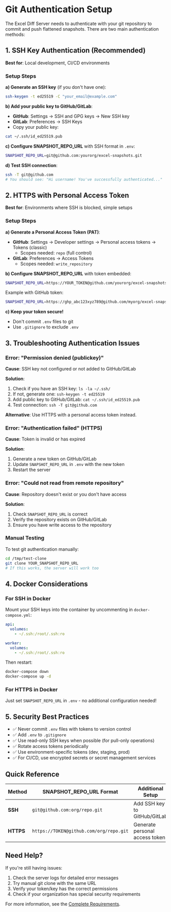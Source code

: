 # Git Authentication Setup

The Excel Diff Server needs to authenticate with your git repository to commit and push flattened snapshots. There are two main authentication methods:

## 1. SSH Key Authentication (Recommended)

**Best for**: Local development, CI/CD environments

### Setup Steps

**a) Generate an SSH key** (if you don't have one):

```bash
ssh-keygen -t ed25519 -C "your_email@example.com"
```

**b) Add your public key to GitHub/GitLab**:

- **GitHub**: Settings → SSH and GPG keys → New SSH key
- **GitLab**: Preferences → SSH Keys
- Copy your public key:

```bash
cat ~/.ssh/id_ed25519.pub
```

**c) Configure SNAPSHOT_REPO_URL** with SSH format in `.env`:

```bash
SNAPSHOT_REPO_URL=git@github.com:yourorg/excel-snapshots.git
```

**d) Test SSH connection**:

```bash
ssh -T git@github.com
# You should see: "Hi username! You've successfully authenticated..."
```

## 2. HTTPS with Personal Access Token

**Best for**: Environments where SSH is blocked, simple setups

### Setup Steps

**a) Generate a Personal Access Token (PAT)**:

- **GitHub**: Settings → Developer settings → Personal access tokens → Tokens (classic)
  - Scopes needed: `repo` (full control)
- **GitLab**: Preferences → Access Tokens
  - Scopes needed: `write_repository`

**b) Configure SNAPSHOT_REPO_URL** with token embedded:

```bash
SNAPSHOT_REPO_URL=https://YOUR_TOKEN@github.com/yourorg/excel-snapshots.git
```

Example with GitHub token:

```bash
SNAPSHOT_REPO_URL=https://ghp_abc123xyz789@github.com/myorg/excel-snapshots.git
```

**c) Keep your token secure!**

- Don't commit `.env` files to git
- Use `.gitignore` to exclude `.env`

## 3. Troubleshooting Authentication Issues

### Error: "Permission denied (publickey)"

**Cause**: SSH key not configured or not added to GitHub/GitLab

**Solution**:
1. Check if you have an SSH key: `ls -la ~/.ssh/`
2. If not, generate one: `ssh-keygen -t ed25519`
3. Add public key to GitHub/GitLab: `cat ~/.ssh/id_ed25519.pub`
4. Test connection: `ssh -T git@github.com`

**Alternative**: Use HTTPS with a personal access token instead.

### Error: "Authentication failed" (HTTPS)

**Cause**: Token is invalid or has expired

**Solution**:
1. Generate a new token on GitHub/GitLab
2. Update `SNAPSHOT_REPO_URL` in `.env` with the new token
3. Restart the server

### Error: "Could not read from remote repository"

**Cause**: Repository doesn't exist or you don't have access

**Solution**:
1. Check `SNAPSHOT_REPO_URL` is correct
2. Verify the repository exists on GitHub/GitLab
3. Ensure you have write access to the repository

### Manual Testing

To test git authentication manually:

```bash
cd /tmp/test-clone
git clone YOUR_SNAPSHOT_REPO_URL
# If this works, the server will work too
```

## 4. Docker Considerations

### For SSH in Docker

Mount your SSH keys into the container by uncommenting in `docker-compose.yml`:

```yaml
api:
  volumes:
    - ~/.ssh:/root/.ssh:ro

worker:
  volumes:
    - ~/.ssh:/root/.ssh:ro
```

Then restart:

```bash
docker-compose down
docker-compose up -d
```

### For HTTPS in Docker

Just set `SNAPSHOT_REPO_URL` in `.env` - no additional configuration needed!

## 5. Security Best Practices

- ✅ Never commit `.env` files with tokens to version control
- ✅ Add `.env` to `.gitignore`
- ✅ Use read-only SSH keys when possible (for pull-only operations)
- ✅ Rotate access tokens periodically
- ✅ Use environment-specific tokens (dev, staging, prod)
- ✅ For CI/CD, use encrypted secrets or secret management services

## Quick Reference

| Method | SNAPSHOT_REPO_URL Format | Additional Setup |
|--------|--------------------------|------------------|
| **SSH** | `git@github.com:org/repo.git` | Add SSH key to GitHub/GitLab |
| **HTTPS** | `https://TOKEN@github.com/org/repo.git` | Generate personal access token |

## Need Help?

If you're still having issues:

1. Check the server logs for detailed error messages
2. Try manual git clone with the same URL
3. Verify your token/key has the correct permissions
4. Check if your organization has special security requirements

For more information, see the [Complete Requirements](Differ%20Requirements.md).
